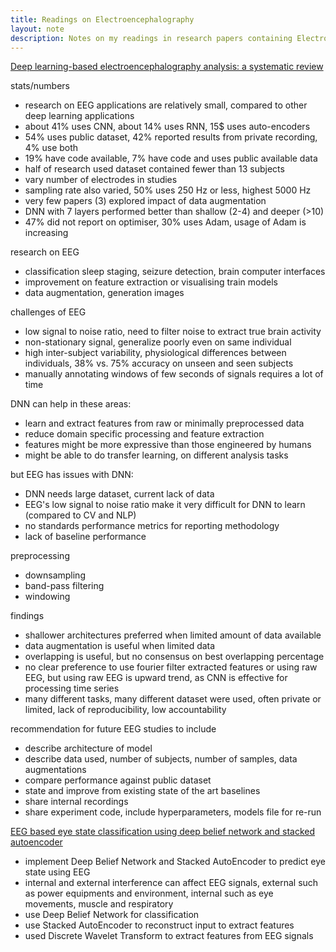 ```yaml
---
title: Readings on Electroencephalography
layout: note
description: Notes on my readings in research papers containing Electroencephalography (EEG)
---
```


[Deep learning-based electroencephalography analysis: a systematic review](https://iopscience.iop.org/article/10.1088/1741-2552/ab260c/meta)

stats/numbers
- research on EEG applications are relatively small, compared to other deep learning applications
- about 41% uses CNN, about 14% uses RNN, 15$ uses auto-encoders
- 54% uses public dataset, 42% reported results from private recording, 4% use both
- 19% have code available, 7% have code and uses public available data
- half of research used dataset contained fewer than 13 subjects
- vary number of electrodes in studies
- sampling rate also varied, 50% uses 250 Hz or less, highest 5000 Hz
- very few papers (3) explored impact of data augmentation
- DNN with 7 layers performed better than shallow (2-4) and deeper (>10)
- 47% did not report on optimiser, 30% uses Adam, usage of Adam is increasing

research on EEG
- classification sleep staging, seizure detection, brain computer interfaces
- improvement on feature extraction or visualising train models
- data augmentation, generation images

challenges of EEG
- low signal to noise ratio, need to filter noise to extract true brain activity
- non-stationary signal, generalize poorly even on same individual
- high inter-subject variability, physiological differences between individuals, 38% vs. 75% accuracy on unseen and seen subjects
- manually annotating windows of few seconds of signals requires a lot of time

DNN can help in these areas:
- learn and extract features from raw or minimally preprocessed data
- reduce domain specific processing and feature extraction
- features might be more expressive than those engineered by humans
- might be able to do transfer learning, on different analysis tasks

but EEG has issues with DNN:
- DNN needs large dataset, current lack of data
- EEG's low signal to noise ratio make it very difficult for DNN to learn (compared to CV and NLP)
- no standards performance metrics for reporting methodology
- lack of baseline performance

preprocessing
- downsampling
- band-pass filtering
- windowing

findings
- shallower architectures preferred when limited amount of data available
- data augmentation is useful when limited data
- overlapping is useful, but no consensus on best overlapping percentage
- no clear preference to use fourier filter extracted features or using raw EEG, but using raw EEG is upward trend, as CNN is effective for processing time series
- many different tasks, many different dataset were used, often private or limited, lack of reproducibility, low accountability

recommendation for future EEG studies to include
- describe architecture of model
- describe data used, number of subjects, number of samples, data augmentations
- compare performance against public dataset
- state and improve from existing state of the art baselines
- share internal recordings
- share experiment code, include hyperparameters, models file for re-run 



[EEG based eye state classification using deep belief network and stacked autoencoder](https://pdfs.semanticscholar.org/252d/90a65387b37ab5aba3a158c7bb400b6d4bac.pdf)

- implement Deep Belief Network and Stacked AutoEncoder to predict eye state using EEG
- internal and external interference can affect EEG signals, external such as power equipments and environment, internal such as eye movements, muscle and respiratory
- use Deep Belief Network for classification
- use Stacked AutoEncoder to reconstruct input to extract features
- used Discrete Wavelet Transform to extract features from EEG signals